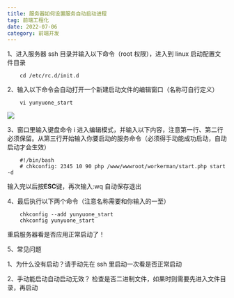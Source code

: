 ```yaml
---
title: 服务器如何设置服务自动启动进程
tag: 前端工程化
date: 2022-07-06
category: 前端开发
---
```


1、进入服务器 ssh 目录并输入以下命令（root 权限），进入到 linux 启动配置文件目录

```
    cd /etc/rc.d/init.d
```

2、输入以下命令会自动打开一个新建启动文件的编辑窗口（名称可自行定义）

```
    vi yunyuone_start
```

![](https://img-blog.csdnimg.cn/5f40712194434690a3dc303383857fdc.png?x-oss-process=image/watermark,type_d3F5LXplbmhlaQ,shadow_50,text_Q1NETiBA5LqR6bG8b25l,size_20,color_FFFFFF,t_70,g_se,x_16)

3、窗口里输入键盘命令 i 进入编辑模式，并输入以下内容，注意第一行、第二行必须保留。从第三行开始输入你要启动的服务命令（必须得手动能成功启动，自动启动才会生效）

```
    #!/bin/bash
    # chkconfig: 2345 10 90 php /www/wwwroot/workerman/start.php start -d
```

输入完以后按**ESC**键，再次输入:wq 自动保存退出

4、最后执行以下两个命令（注意名称需要和你输入的一至）

```
    chkconfig --add yunyuone_start
    chkconfig yunyuone_start
```

重启服务器看是否应用正常启动了！

5、常见问题

1、为什么没有启动？请手动先在 ssh 里启动一次看是否正常启动

2、手动能启动自动启动无效？ 检查是否二进制文件，如果时则需要先进入文件目录，再启动
